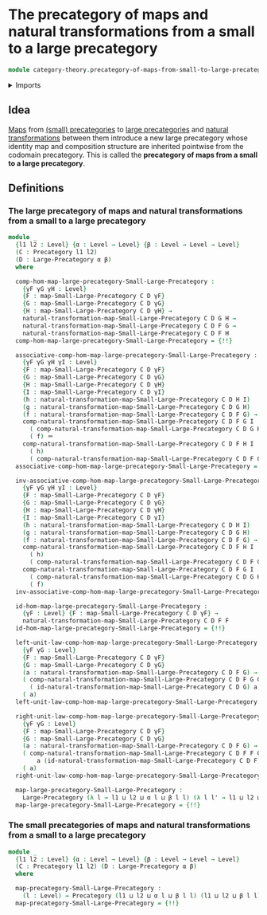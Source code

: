 # The precategory of maps and natural transformations from a small to a large precategory

```agda
module category-theory.precategory-of-maps-from-small-to-large-precategories where
```

<details><summary>Imports</summary>

```agda
open import category-theory.large-precategories
open import category-theory.maps-from-small-to-large-precategories
open import category-theory.natural-transformations-maps-from-small-to-large-precategories
open import category-theory.precategories

open import foundation.identity-types
open import foundation.universe-levels
```

</details>

## Idea

[Maps](category-theory.maps-from-small-to-large-precategories.md) from
[(small) precategories](category-theory.precategories.md) to
[large precategories](category-theory.large-precategories.md) and
[natural transformations](category-theory.natural-transformations-maps-precategories.md)
between them introduce a new large precategory whose identity map and
composition structure are inherited pointwise from the codomain precategory.
This is called the **precategory of maps from a small to a large precategory**.

## Definitions

### The large precategory of maps and natural transformations from a small to a large precategory

```agda
module _
  {l1 l2 : Level} {α : Level → Level} {β : Level → Level → Level}
  (C : Precategory l1 l2)
  (D : Large-Precategory α β)
  where

  comp-hom-map-large-precategory-Small-Large-Precategory :
    {γF γG γH : Level}
    {F : map-Small-Large-Precategory C D γF}
    {G : map-Small-Large-Precategory C D γG}
    {H : map-Small-Large-Precategory C D γH} →
    natural-transformation-map-Small-Large-Precategory C D G H →
    natural-transformation-map-Small-Large-Precategory C D F G →
    natural-transformation-map-Small-Large-Precategory C D F H
  comp-hom-map-large-precategory-Small-Large-Precategory = {!!}

  associative-comp-hom-map-large-precategory-Small-Large-Precategory :
    {γF γG γH γI : Level}
    {F : map-Small-Large-Precategory C D γF}
    {G : map-Small-Large-Precategory C D γG}
    {H : map-Small-Large-Precategory C D γH}
    {I : map-Small-Large-Precategory C D γI}
    (h : natural-transformation-map-Small-Large-Precategory C D H I)
    (g : natural-transformation-map-Small-Large-Precategory C D G H)
    (f : natural-transformation-map-Small-Large-Precategory C D F G) →
    comp-natural-transformation-map-Small-Large-Precategory C D F G I
      ( comp-natural-transformation-map-Small-Large-Precategory C D G H I h g)
      ( f) ＝
    comp-natural-transformation-map-Small-Large-Precategory C D F H I
      ( h)
      ( comp-natural-transformation-map-Small-Large-Precategory C D F G H g f)
  associative-comp-hom-map-large-precategory-Small-Large-Precategory = {!!}

  inv-associative-comp-hom-map-large-precategory-Small-Large-Precategory :
    {γF γG γH γI : Level}
    {F : map-Small-Large-Precategory C D γF}
    {G : map-Small-Large-Precategory C D γG}
    {H : map-Small-Large-Precategory C D γH}
    {I : map-Small-Large-Precategory C D γI}
    (h : natural-transformation-map-Small-Large-Precategory C D H I)
    (g : natural-transformation-map-Small-Large-Precategory C D G H)
    (f : natural-transformation-map-Small-Large-Precategory C D F G) →
    comp-natural-transformation-map-Small-Large-Precategory C D F H I
      ( h)
      ( comp-natural-transformation-map-Small-Large-Precategory C D F G H g f) ＝
    comp-natural-transformation-map-Small-Large-Precategory C D F G I
      ( comp-natural-transformation-map-Small-Large-Precategory C D G H I h g)
      ( f)
  inv-associative-comp-hom-map-large-precategory-Small-Large-Precategory = {!!}

  id-hom-map-large-precategory-Small-Large-Precategory :
    {γF : Level} {F : map-Small-Large-Precategory C D γF} →
    natural-transformation-map-Small-Large-Precategory C D F F
  id-hom-map-large-precategory-Small-Large-Precategory = {!!}

  left-unit-law-comp-hom-map-large-precategory-Small-Large-Precategory :
    {γF γG : Level}
    {F : map-Small-Large-Precategory C D γF}
    {G : map-Small-Large-Precategory C D γG}
    (a : natural-transformation-map-Small-Large-Precategory C D F G) →
    ( comp-natural-transformation-map-Small-Large-Precategory C D F G G
      ( id-natural-transformation-map-Small-Large-Precategory C D G) a) ＝
    ( a)
  left-unit-law-comp-hom-map-large-precategory-Small-Large-Precategory = {!!}

  right-unit-law-comp-hom-map-large-precategory-Small-Large-Precategory :
    {γF γG : Level}
    {F : map-Small-Large-Precategory C D γF}
    {G : map-Small-Large-Precategory C D γG}
    (a : natural-transformation-map-Small-Large-Precategory C D F G) →
    ( comp-natural-transformation-map-Small-Large-Precategory C D F F G
        a (id-natural-transformation-map-Small-Large-Precategory C D F)) ＝
    ( a)
  right-unit-law-comp-hom-map-large-precategory-Small-Large-Precategory = {!!}

  map-large-precategory-Small-Large-Precategory :
    Large-Precategory (λ l → l1 ⊔ l2 ⊔ α l ⊔ β l l) (λ l l' → l1 ⊔ l2 ⊔ β l l')
  map-large-precategory-Small-Large-Precategory = {!!}
```

### The small precategories of maps and natural transformations from a small to a large precategory

```agda
module _
  {l1 l2 : Level} {α : Level → Level} {β : Level → Level → Level}
  (C : Precategory l1 l2) (D : Large-Precategory α β)
  where

  map-precategory-Small-Large-Precategory :
    (l : Level) → Precategory (l1 ⊔ l2 ⊔ α l ⊔ β l l) (l1 ⊔ l2 ⊔ β l l)
  map-precategory-Small-Large-Precategory = {!!}
```
